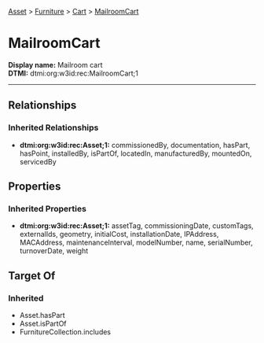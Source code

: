 [Asset](../../Asset.md) > [Furniture](../Furniture.md) > [Cart](Cart.md) > [MailroomCart](#)
# MailroomCart

**Display name:** Mailroom cart<br />
**DTMI:** dtmi:org:w3id:rec:MailroomCart;1

---
## Relationships
### Inherited Relationships
* **dtmi:org:w3id:rec:Asset;1:** commissionedBy, documentation, hasPart, hasPoint, installedBy, isPartOf, locatedIn, manufacturedBy, mountedOn, servicedBy
## Properties
### Inherited Properties
* **dtmi:org:w3id:rec:Asset;1:** assetTag, commissioningDate, customTags, externalIds, geometry, initialCost, installationDate, IPAddress, MACAddress, maintenanceInterval, modelNumber, name, serialNumber, turnoverDate, weight
## Target Of
### Inherited
* Asset.hasPart
* Asset.isPartOf
* FurnitureCollection.includes
